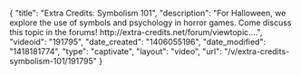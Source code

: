 {
    "title": "Extra Credits: Symbolism 101",
    "description": "For Halloween, we explore the use of symbols and psychology in horror games. Come discuss this topic in the forums! http:\/\/extra-credits.net\/forum\/viewtopic....",
    "videoid": "191795",
    "date_created": "1406055196",
    "date_modified": "1418181774",
    "type": "captivate",
    "layout": "video",
    "url": "\/v\/extra-credits-symbolism-101\/191795"
}